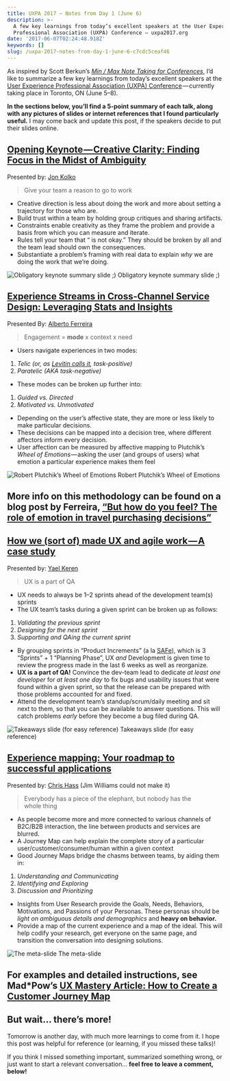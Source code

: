 ```yaml
---
title: UXPA 2017 — Notes from Day 1 (June 6)
description: >-
  A few key learnings from today’s excellent speakers at the User Experience
  Professional Association (UXPA) Conference — uxpa2017.org
date: '2017-06-07T02:24:48.918Z'
keywords: []
slug: /uxpa-2017-notes-from-day-1-june-6-c7cdc5ceaf46
---
```


As inspired by Scott Berkun’s _[Min / Max Note Taking for Conferences](http://scottberkun.com/2014/min-max-note-taking/)_, I’d like to summarize a few key learnings from today’s excellent speakers at the [User Experience Professional Association (UXPA) Conference](http://uxpa2017.org) — currently taking place in Toronto, ON (June 5–8).

**In the sections below, you’ll find a 5-point summary of each talk, along with any pictures of slides or internet references that I found particularly useful.** I may come back and update this post, if the speakers decide to put their slides online.

##  [Opening Keynote — Creative Clarity: Finding Focus in the Midst of Ambiguity](http://www.mycdevents.com/UXPA/sessions/opening-remarks-and-jon-kolko-keynote/)

Presented by: [Jon Kolko](http://www.mycdevents.com/UXPA/speakers/jon-kolko/)

> Give your team a reason to go to work

*   Creative direction is less about doing the work and more about setting a trajectory for those who are.
*   Build trust within a team by holding group critiques and sharing artifacts.
*   Constraints enable creativity as they frame the problem and provide a basis from which you can measure and iterate.
*   Rules tell your team that “<this> is not okay.” They should be broken by all and the team lead should own the consequences.
*   Substantiate a problem’s framing with real data to explain _why_ we are doing the work that we’re doing.

![Obligatory keynote summary slide ;)](/img/medium/1__TzYH24g__OUusgXfDnUSxsQ.png)
Obligatory keynote summary slide ;)

##  [Experience Streams in Cross-Channel Service Design: Leveraging Stats and Insights](http://www.mycdevents.com/UXPA/sessions/experience-streams-in-cross-channel-service-design-leveraging-stats-and-insights/)

Presented By: [Alberto Ferreira](http://www.mycdevents.com/UXPA/speakers/alberto-ferreira/)

> Engagement = **mode** x context x need

*   Users navigate experiences in two modes:

1.  _Telic (or, as_ [_Levitin calls it_](https://www.amazon.com/Organized-Mind-Thinking-Straight-Information/dp/0147516315)_, task-positive)_
2.  _Paratelic (AKA task-negative)_

*   These modes can be broken up further into:

1.  _Guided vs. Directed_
2.  _Motivated vs. Unmotivated_

*   Depending on the user’s affective state, they are more or less likely to make particular decisions.
*   These decisions can be mapped into a decision tree, where different affectors inform every decision.
*   User affection can be measured by affective mapping to Plutchik’s _Wheel of Emotions_ — asking the user (and groups of users) what emotion a particular experience makes them feel

![Robert Plutchik’s Wheel of Emotions](/img/medium/1__i____RqqCrr2CxPUnIe9z4zQ.png)
Robert Plutchik’s Wheel of Emotions

## More info on this methodology can be found on a blog post by Ferreira, [“But how do you feel? The role of emotion in travel purchasing decisions”](https://www.tnooz.com/article/but-how-do-you-feel-the-role-of-emotion-in-travel-purchasing-decisions/)

##  [How we (sort of) made UX and agile work — A case study](http://www.mycdevents.com/UXPA/sessions/how-we-sort-of-made-ux-and-agile-work-a-case-study/)

Presented by: [Yael Keren](http://www.mycdevents.com/UXPA/speakers/yael-keren/)

> UX is a part of QA

*   UX needs to always be 1–2 sprints ahead of the development team(s) sprints
*   The UX team’s tasks during a given sprint can be broken up as follows:

1.  _Validating the previous sprint_
2.  _Designing for the next sprint_
3.  _Supporting and QAing the current sprint_

*   By grouping sprints in “Product Increments” (a la [SAFe](http://www.scaledagileframework.com/)), which is 3 “Sprints” + 1 “Planning Phase”, UX _and_ Development is given time to review the progress made in the last 6 weeks as well as reorganize.
*   **UX is a part of QA!** Convince the dev-team lead to dedicate _at least one developer_ for _at least one day_ to fix bugs and usability issues that were found within a given sprint, so that the release can be prepared with those problems accounted for and fixed.
*   Attend the development team’s standup/scrum/daily meeting and sit next to them, so that you can be available to answer questions. This will catch problems _early_ before they become a bug filed during QA.

![Takeaways slide (for easy reference)](/img/medium/1__LbKCxG132LGDBUpaQfQubA.jpeg)
Takeaways slide (for easy reference)

##  [Experience mapping: Your roadmap to successful applications](http://www.mycdevents.com/UXPA/sessions/experience-mapping-your-roadmap-to-successful-applications/)

Presented by: [Chris Hass](http://www.mycdevents.com/UXPA/speakers/chris-hass/) (Jim Williams could not make it)

> Everybody has a piece of the elephant, but nobody has the whole thing

*   As people become more and more connected to various channels of B2C/B2B interaction, the line between products and services are blurred.
*   A Journey Map can help explain the complete story of a particular user/customer/consumer/human within a given context
*   Good Journey Maps bridge the chasms between teams, by aiding them in:

1.  _Understanding and Communicating_
2.  _Identifying and Exploring_
3.  _Discussion and Prioritizing_

*   Insights from User Research provide the Goals, Needs, Behaviors, Motivations, and Passions of your Personas. These personas should be _light on ambiguous details and demographics_ and **heavy on behavior.**
*   Provide a map of the current experience and a map of the ideal. This will help codify your research, get everyone on the same page, and transition the conversation into designing solutions.

![The meta-slide](/img/medium/1__zYXrILJMnv__uz8fAD2JZVg.jpeg)
The meta-slide

## For examples and detailed instructions, see Mad\*Pow’s [UX Mastery Article: How to Create a Customer Journey Map](http://madpow.com/insights/2014/9/ux-mastery-article-how-to-build-a-journey-map)

##  But wait… there’s more!

Tomorrow is another day, with much more learnings to come from it. I hope this post was helpful for reference (or learning, if you missed these talks)!

If you think I missed something important, summarized something wrong, or just want to start a relevant conversation… **feel free to leave a comment, below!**